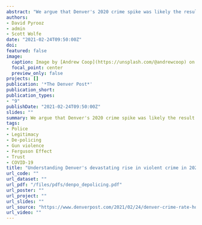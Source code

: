 ```yaml
---
abstract: "We argue that Denver's 2020 crime spike was likely the result of a police legitimacy crisis."
authors:
- David Pyrooz
- admin
- Scott Wolfe
date: "2021-02-24T09:50:00Z"
doi: 
featured: false
image: 
  caption: Image by [Andrew Coop](https://unsplash.com/@andrewcoop) on [Unsplash](https://unsplash.com/photos/r82eni3j0bI)
  focal_point: center
  preview_only: false
projects: []
publication: '*The Denver Post*'
publication_short: 
publication_types:
- "9"
publishDate: "2021-02-24T09:50:00Z"
slides: ""
summary: We argue that Denver's 2020 crime spike was likely the result of a police legitimacy crisis.
tags:
- Police
- Legitimacy
- De-policing
- Gun violence
- Ferguson Effect
- Trust
- COVID-19
title: "Understanding Denver's devastating rise in violent crime in 2020"
url_code: ""
url_dataset: ""
url_pdf: "/files/pdfs/denpo_depolicing.pdf"
url_poster: ""
url_project: ""
url_slides: ""
url_source: "https://www.denverpost.com/2021/02/24/denver-crime-rate-homicide-shooting-property-crime-police/"
url_video: ""
---
```


